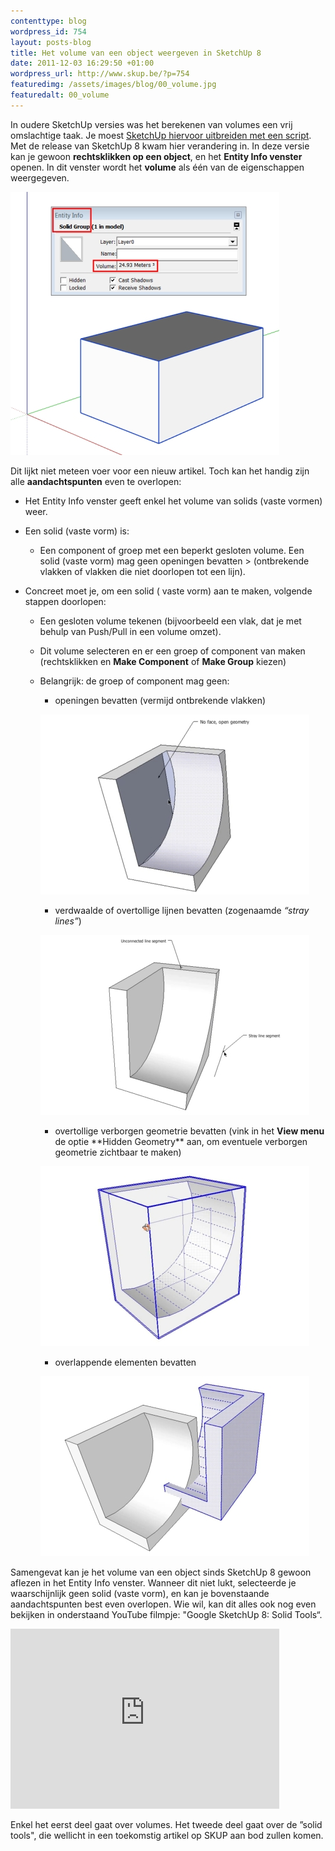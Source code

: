 ```yaml
--- 
contenttype: blog
wordpress_id: 754
layout: posts-blog
title: Het volume van een object weergeven in SketchUp 8
date: 2011-12-03 16:29:50 +01:00
wordpress_url: http://www.skup.be/?p=754
featuredimg: /assets/images/blog/00_volume.jpg
featuredalt: 00_volume
---
```

In oudere SketchUp versies was het berekenen van volumes een vrij
omslachtige taak. Je moest [SketchUp hiervoor uitbreiden met een
script][]. Met de release van SketchUp 8 kwam hier verandering in. In
deze versie kan je gewoon **rechtsklikken op een object**, en het
**Entity Info venster** openen. In dit venster wordt het **volume** als
één van de eigenschappen weergegeven.

![00\_volume][]

Dit lijkt niet meteen voer voor een nieuw artikel. Toch kan het handig
zijn alle **aandachtspunten** even te overlopen:

-   Het Entity Info venster geeft enkel het volume van solids (vaste
    vormen) weer.
-   Een solid (vaste vorm) is:
	-   Een component of groep met een beperkt gesloten volume. Een solid
    (vaste vorm) mag geen openingen bevatten \> (ontbrekende vlakken of
    vlakken die niet doorlopen tot een lijn).
-   Concreet moet je, om een solid ( vaste vorm) aan te maken, volgende
    stappen doorlopen:

	-	Een gesloten volume tekenen (bijvoorbeeld een vlak, dat je met behulp van Push/Pull in een volume omzet).
	-	Dit volume selecteren en er een groep of component van maken (rechtsklikken en **Make Component** of **Make Group** kiezen)
	-	Belangrijk: de groep of component mag geen:
		-   openingen bevatten (vermijd ontbrekende vlakken)
		
		![01\_opening][]
		
		-   verdwaalde of overtollige lijnen bevatten (zogenaamde *“stray lines”*)
    
    	![02\_overtollig][]
    
		-   overtollige verborgen geometrie bevatten (vink in het **View menu** de optie \*\*Hidden Geometry\*\* aan, om eventuele verborgen geometrie zichtbaar te maken)
		
		![03\_verborgen][]
		
		-   overlappende elementen bevatten
		
		![04\_overlappend][]

Samengevat kan je het volume van een object sinds SketchUp 8 gewoon
aflezen in het Entity Info venster. Wanneer dit niet lukt, selecteerde
je waarschijnlijk geen solid (vaste vorm), en kan je bovenstaande
aandachtspunten best even overlopen. Wie wil, kan dit alles ook nog even
bekijken in onderstaand YouTube filmpje: "Google SketchUp 8: Solid
Tools“.

<object style="height: 288px; width: 430px;" width="640" height="360" classid="clsid:d27cdb6e-ae6d-11cf-96b8-444553540000" codebase="http://download.macromedia.com/pub/shockwave/cabs/flash/swflash.cab#version=6,0,40,0"><param name="allowFullScreen" value="true"></param><param name="allowScriptAccess" value="always"></param><param name="src" value="http://www.youtube.com/v/TAS1EVOvDMo?version=3&amp;feature=player_detailpage"></param><param name="allowfullscreen" value="true"></param><param name="allowscriptaccess" value="always"></param><embed style="height: 288px; width: 430px;" width="640" height="360" type="application/x-shockwave-flash" src="http://www.youtube.com/v/TAS1EVOvDMo?version=3&amp;feature=player_detailpage" allowfullscreen="true" allowscriptaccess="always" allowfullscreen="true" allowscriptaccess="always"></embed></object>

Enkel het eerst deel gaat over volumes. Het tweede deel gaat over de
”solid tools", die wellicht in een toekomstig artikel op SKUP aan bod
zullen komen.

[SketchUp hiervoor uitbreiden met een script]: http://www.skup.be/volumes-berekenen-in-sketchup-2/ "Volumes berekenen in SketchUp"



[00\_volume]: /assets/images/blog/00_volume.jpg "00_volume"

[01\_opening]: /assets/images/blog/01_opening.jpg "01_opening"

[02\_overtollig]: /assets/images/blog/02_overtollig.jpg "02_overtollig"

[03\_verborgen]: /assets/images/blog/03_verborgen.jpg "03_verborgen"

[04\_overlappend]: /assets/images/blog/04_overlappend.jpg "04_overlappend"

